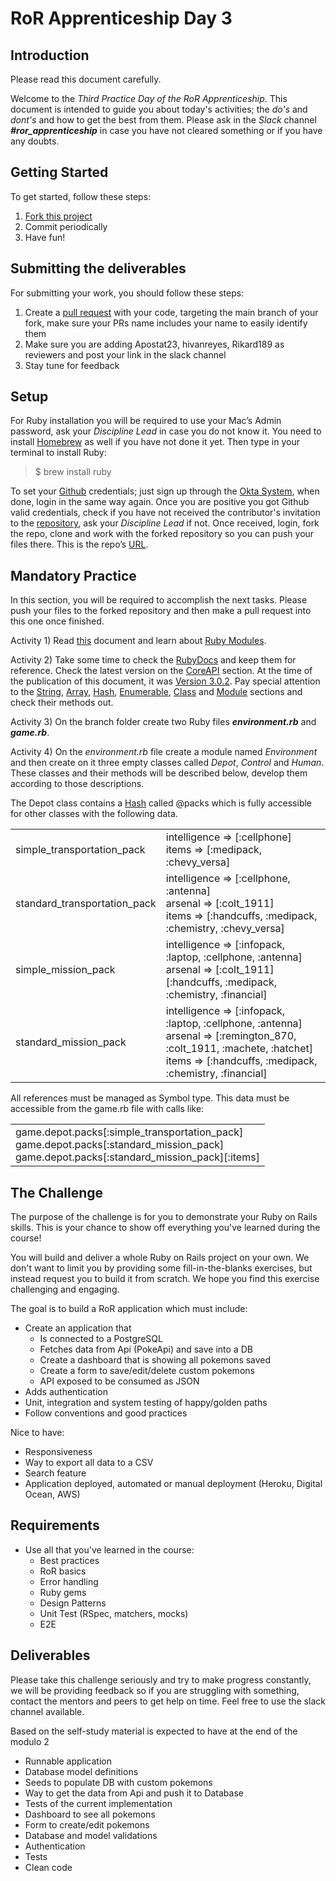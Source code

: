 # RoR Apprenticeship Day 3

## Introduction

Please read this document carefully.

Welcome to the *Third Practice Day of the RoR Apprenticeship*. This document is intended to guide you about today's activities; the *do's* and *dont's* and how to get the best from them. Please ask in the *Slack* channel **_#ror_apprenticeship_** in case you have not cleared something or if you have any doubts.

## Getting Started

To get started, follow these steps:

1. [Fork this project](https://docs.github.com/en/get-started/quickstart/fork-a-repo)
2. Commit periodically
3. Have fun!

## Submitting the deliverables

For submitting your work, you should follow these steps:

1. Create a [pull request](https://docs.github.com/en/pull-requests/collaborating-with-pull-requests/proposing-changes-to-your-work-with-pull-requests/creating-a-pull-request-from-a-fork) with your code, targeting the main branch of your fork, make sure your PRs name includes your name to easily identify them
2. Make sure you are adding Apostat23, hivanreyes, Rikard189 as reviewers and post your link in the slack channel
3. Stay tune for feedback

## Setup

For Ruby installation you will be required to use your Mac’s Admin password, ask your *Discipline Lead* in case you do not know it. You need to install [Homebrew](https://brew.sh/) as well if you have not done it yet. Then type in your terminal to install Ruby:

> $ brew install ruby

To set your [Github](https://github.com/) credentials; just sign up through the [Okta System](https://wizeline.okta.com/), when done, login in the same way again. Once you are positive you got Github valid credentials, check if you have not received the contributor's invitation to the [repository](https://github.com/wizelineacademy/ror-apprenticeship-q12022), ask your *Discipline Lead* if not. Once received, login, fork the repo, clone and work with the forked repository so you can push your files there. This is the repo’s [URL](https://github.com/wizelineacademy/ror-apprenticeship-q12022).

## Mandatory Practice

In this section, you will be required to accomplish the next tasks. Please push your files to the forked repository and then make a pull request into this one once finished.

Activity 1) Read [this](http://ruby-for-beginners.rubymonstas.org/advanced/modules.html) document and learn about [Ruby Modules](https://ruby-doc.org/core-3.0.2/Module.html).

Activity 2) Take some time to check the [RubyDocs](https://ruby-doc.org/) and keep them for reference. Check the latest version on the [CoreAPI](https://ruby-doc.org/) section. At the time of the publication of this document, it was [Version 3.0.2](https://ruby-doc.org/core-3.0.2/). Pay special attention to the [String](https://ruby-doc.org/core-3.0.2/String.html), [Array](https://ruby-doc.org/core-3.0.2/Array.html), [Hash](https://ruby-doc.org/core-3.0.2/Hash.html), [Enumerable](https://ruby-doc.org/core-3.0.2/Enumerable.html), [Class](https://ruby-doc.org/core-3.0.2/Class.html) and [Module](https://ruby-doc.org/core-3.0.2/Module.html) sections and check their methods out.

Activity 3) On the branch folder create two Ruby files **_environment.rb_** and **_game.rb_**.

Activity 4) On the _environment.rb_ file create a module named _Environment_ and then create on it three empty classes called _Depot_, _Control_ and _Human_. These classes and their methods will be described below, develop them according to those descriptions.

The Depot class contains a [Hash](https://ruby-doc.org/core-3.0.2/Hash.html) called @packs which is fully accessible for other classes with the following data.

<table>
  <tr>
    <td>simple_transportation_pack</td>
    <td>intelligence => [:cellphone]
    <br>items => [:medipack, :chevy_versa]</td>
  </tr>
  <tr>
    <td>standard_transportation_pack</td>
    <td>intelligence => [:cellphone, :antenna]
    <br>arsenal => [:colt_1911]
    <br>items => [:handcuffs, :medipack, :chemistry, :chevy_versa]</td>
  </tr>
  <tr>
    <td>simple_mission_pack</td>
    <td>intelligence => [:infopack, :laptop, :cellphone, :antenna]
    <br>arsenal => [:colt_1911]
    <britems => [:handcuffs, :medipack, :chemistry, :financial]</td>
  </tr>
  <tr>
    <td>standard_mission_pack</td>
    <td>intelligence => [:infopack, :laptop, :cellphone, :antenna]
    <br>arsenal => [:remington_870, :colt_1911, :machete, :hatchet]
    <br>items => [:handcuffs, :medipack, :chemistry, :financial]</td>
  </tr>
</table>

All references must be managed as Symbol type. This data must be accessible from the game.rb file with calls like:

<center><table>
  <tr>
    <td>game.depot.packs[:simple_transportation_pack]
    <br>game.depot.packs[:standard_mission_pack]
    <br>game.depot.packs[:standard_mission_pack][:items]</td>
  </tr>
</table></center>

## The Challenge

The purpose of the challenge is for you to demonstrate your Ruby on Rails skills. This is your chance to show off everything you've learned during the course!

You will build and deliver a whole Ruby on Rails project on your own. We don't want to limit you by providing some fill-in-the-blanks exercises, but instead request you to build it from scratch. We hope you find this exercise challenging and engaging.

The goal is to build a RoR application which must include:

- Create an application that
  - Is connected to a PostgreSQL
  - Fetches data from Api (PokeApi) and save into a DB
  - Create a dashboard that is showing all pokemons saved
  - Create a form to save/edit/delete custom pokemons
  - API exposed to be consumed as JSON
- Adds authentication
- Unit, integration and system testing of happy/golden paths
- Follow conventions and good practices

Nice to have:

- Responsiveness
- Way to export all data to a CSV
- Search feature
- Application deployed, automated or manual deployment (Heroku, Digital Ocean, AWS)

## Requirements

- Use all that you've learned in the course:
  - Best practices
  - RoR basics
  - Error handling
  - Ruby gems
  - Design Patterns
  - Unit Test (RSpec, matchers, mocks)
  - E2E

## Deliverables
Please take this challenge seriously and try to make progress constantly, we will be providing feedback so if you are struggling with something, contact the mentors and peers to get help on time. Feel free to use the slack channel available.

Based on the self-study material is expected to have at the end of the modulo 2

- Runnable application
- Database model definitions
- Seeds to populate DB with custom pokemons
- Way to get the data from Api and push it to Database
- Tests of the current implementation
- Dashboard to see all pokemons
- Form to create/edit pokemons
- Database and model validations
- Authentication
- Tests
- Clean code
